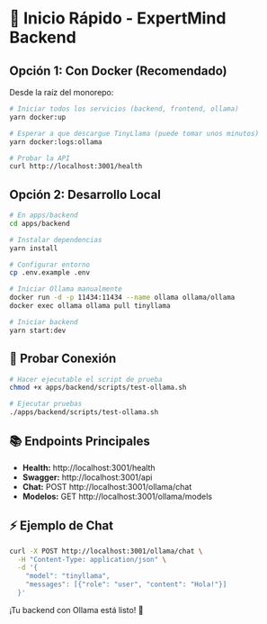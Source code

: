 # 🚀 Inicio Rápido - ExpertMind Backend

## Opción 1: Con Docker (Recomendado)

Desde la raíz del monorepo:

```bash
# Iniciar todos los servicios (backend, frontend, ollama)
yarn docker:up

# Esperar a que descargue TinyLlama (puede tomar unos minutos)
yarn docker:logs:ollama

# Probar la API
curl http://localhost:3001/health
```

## Opción 2: Desarrollo Local

```bash
# En apps/backend
cd apps/backend

# Instalar dependencias
yarn install

# Configurar entorno
cp .env.example .env

# Iniciar Ollama manualmente
docker run -d -p 11434:11434 --name ollama ollama/ollama
docker exec ollama ollama pull tinyllama

# Iniciar backend
yarn start:dev
```

## 🧪 Probar Conexión

```bash
# Hacer ejecutable el script de prueba
chmod +x apps/backend/scripts/test-ollama.sh

# Ejecutar pruebas
./apps/backend/scripts/test-ollama.sh
```

## 📚 Endpoints Principales

- **Health:** http://localhost:3001/health
- **Swagger:** http://localhost:3001/api
- **Chat:** POST http://localhost:3001/ollama/chat
- **Modelos:** GET http://localhost:3001/ollama/models

## ⚡ Ejemplo de Chat

```bash
curl -X POST http://localhost:3001/ollama/chat \
  -H "Content-Type: application/json" \
  -d '{
    "model": "tinyllama",
    "messages": [{"role": "user", "content": "Hola!"}]
  }'
```

¡Tu backend con Ollama está listo! 🎉
